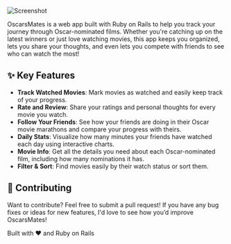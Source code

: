 ![Screenshot](assets/images/screenshot.png)

OscarsMates is a web app built with Ruby on Rails to help you track your journey through Oscar-nominated films. Whether you're catching up on the latest winners or just love watching movies, this app keeps you organized, lets you share your thoughts, and even lets you compete with friends to see who can watch the most!

## ✨ Key Features
- **Track Watched Movies**: Mark movies as watched and easily keep track of your progress.
- **Rate and Review**: Share your ratings and personal thoughts for every movie you watch.
- **Follow Your Friends**: See how your friends are doing in their Oscar movie marathons and compare your progress with theirs.
- **Daily Stats**: Visualize how many minutes your friends have watched each day using interactive charts.
- **Movie Info**: Get all the details you need about each Oscar-nominated film, including how many nominations it has.
- **Filter & Sort**: Find movies easily by their watch status or sort them.

## 🤝 Contributing
Want to contribute? Feel free to submit a pull request! If you have any bug fixes or ideas for new features, I'd love to see how you’d improve OscarsMates!

Built with ❤️ and Ruby on Rails